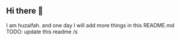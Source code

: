 ## Hi there 👋
I am huzaifah.
and one day I will add more things in this README.md  
TODO: update this readme /s


<!-- ### About Me:
🌱 I’m currently learning ( or procrastinating about it ) : Chemistry, Biology and ReactJS
 -->

<!--
**huzaifah0x00/huzaifah0x00** is a ✨ _special_ ✨ repository because its `README.md` (this file) appears on your GitHub profile.

Here are some ideas to get you started:

- 🔭 I’m currently working on ...
-  ...
- 👯 I’m looking to collaborate on ...
- 🤔 I’m looking for help with ...
- 💬 Ask me about ...
- 📫 How to reach me: ...
- 😄 Pronouns: ...
- ⚡ Fun fact: ...
-->
